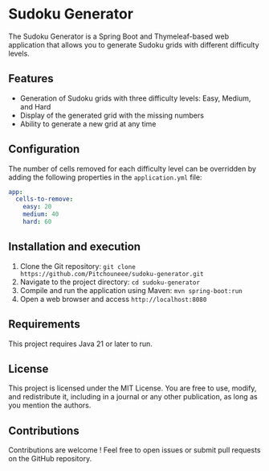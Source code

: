 # Sudoku Generator

The Sudoku Generator is a Spring Boot and Thymeleaf-based web application that allows you to generate Sudoku grids with different difficulty levels.

## Features

- Generation of Sudoku grids with three difficulty levels: Easy, Medium, and Hard
- Display of the generated grid with the missing numbers
- Ability to generate a new grid at any time

## Configuration

The number of cells removed for each difficulty level can be overridden by adding the following properties in the `application.yml` file:

```yaml
app:
  cells-to-remove:
    easy: 20
    medium: 40
    hard: 60
```

## Installation and execution

1. Clone the Git repository: `git clone https://github.com/Pitchouneee/sudoku-generator.git`
2. Navigate to the project directory: `cd sudoku-generator`
3. Compile and run the application using Maven: `mvn spring-boot:run`
4. Open a web browser and access `http://localhost:8080`

## Requirements

This project requires Java 21 or later to run.

## License

This project is licensed under the MIT License. You are free to use, modify, and redistribute it, including in a journal or any other publication, as long as you mention the authors.

## Contributions

Contributions are welcome ! Feel free to open issues or submit pull requests on the GitHub repository.